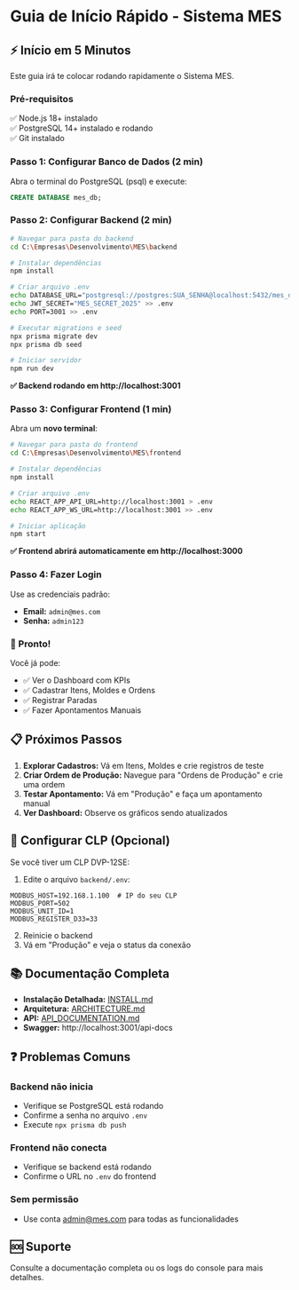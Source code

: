 # Guia de Início Rápido - Sistema MES

## ⚡ Início em 5 Minutos

Este guia irá te colocar rodando rapidamente o Sistema MES.

### Pré-requisitos

✅ Node.js 18+ instalado  
✅ PostgreSQL 14+ instalado e rodando  
✅ Git instalado  

### Passo 1: Configurar Banco de Dados (2 min)

Abra o terminal do PostgreSQL (psql) e execute:

```sql
CREATE DATABASE mes_db;
```

### Passo 2: Configurar Backend (2 min)

```bash
# Navegar para pasta do backend
cd C:\Empresas\Desenvolvimento\MES\backend

# Instalar dependências
npm install

# Criar arquivo .env
echo DATABASE_URL="postgresql://postgres:SUA_SENHA@localhost:5432/mes_db" > .env
echo JWT_SECRET="MES_SECRET_2025" >> .env
echo PORT=3001 >> .env

# Executar migrations e seed
npx prisma migrate dev
npx prisma db seed

# Iniciar servidor
npm run dev
```

**✅ Backend rodando em http://localhost:3001**

### Passo 3: Configurar Frontend (1 min)

Abra um **novo terminal**:

```bash
# Navegar para pasta do frontend
cd C:\Empresas\Desenvolvimento\MES\frontend

# Instalar dependências
npm install

# Criar arquivo .env
echo REACT_APP_API_URL=http://localhost:3001 > .env
echo REACT_APP_WS_URL=http://localhost:3001 >> .env

# Iniciar aplicação
npm start
```

**✅ Frontend abrirá automaticamente em http://localhost:3000**

### Passo 4: Fazer Login

Use as credenciais padrão:

- **Email:** `admin@mes.com`
- **Senha:** `admin123`

### 🎉 Pronto!

Você já pode:
- ✅ Ver o Dashboard com KPIs
- ✅ Cadastrar Itens, Moldes e Ordens
- ✅ Registrar Paradas
- ✅ Fazer Apontamentos Manuais

## 📋 Próximos Passos

1. **Explorar Cadastros:** Vá em Itens, Moldes e crie registros de teste
2. **Criar Ordem de Produção:** Navegue para "Ordens de Produção" e crie uma ordem
3. **Testar Apontamento:** Vá em "Produção" e faça um apontamento manual
4. **Ver Dashboard:** Observe os gráficos sendo atualizados

## 🔌 Configurar CLP (Opcional)

Se você tiver um CLP DVP-12SE:

1. Edite o arquivo `backend/.env`:
```env
MODBUS_HOST=192.168.1.100  # IP do seu CLP
MODBUS_PORT=502
MODBUS_UNIT_ID=1
MODBUS_REGISTER_D33=33
```

2. Reinicie o backend
3. Vá em "Produção" e veja o status da conexão

## 📚 Documentação Completa

- **Instalação Detalhada:** [INSTALL.md](INSTALL.md)
- **Arquitetura:** [ARCHITECTURE.md](ARCHITECTURE.md)
- **API:** [API_DOCUMENTATION.md](API_DOCUMENTATION.md)
- **Swagger:** http://localhost:3001/api-docs

## ❓ Problemas Comuns

### Backend não inicia
- Verifique se PostgreSQL está rodando
- Confirme a senha no arquivo `.env`
- Execute `npx prisma db push`

### Frontend não conecta
- Verifique se backend está rodando
- Confirme o URL no `.env` do frontend

### Sem permissão
- Use conta admin@mes.com para todas as funcionalidades

## 🆘 Suporte

Consulte a documentação completa ou os logs do console para mais detalhes.


